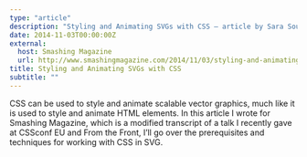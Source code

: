 ```yaml
---
type: "article"
description: "Styling and Animating SVGs with CSS — article by Sara Soueidan"
date: 2014-11-03T00:00:00Z
external:
  host: Smashing Magazine
  url: http://www.smashingmagazine.com/2014/11/03/styling-and-animating-svgs-with-css/
title: Styling and Animating SVGs with CSS
subtitle: ""
---
```


<p class="size-2x">
	CSS can be used to style and animate scalable vector graphics, much like it is used to style and animate HTML elements. In this article I wrote for Smashing Magazine, which is a modified transcript of a talk I recently gave at CSSconf EU and From the Front, I’ll go over the prerequisites and techniques for working with CSS in SVG.
</p>